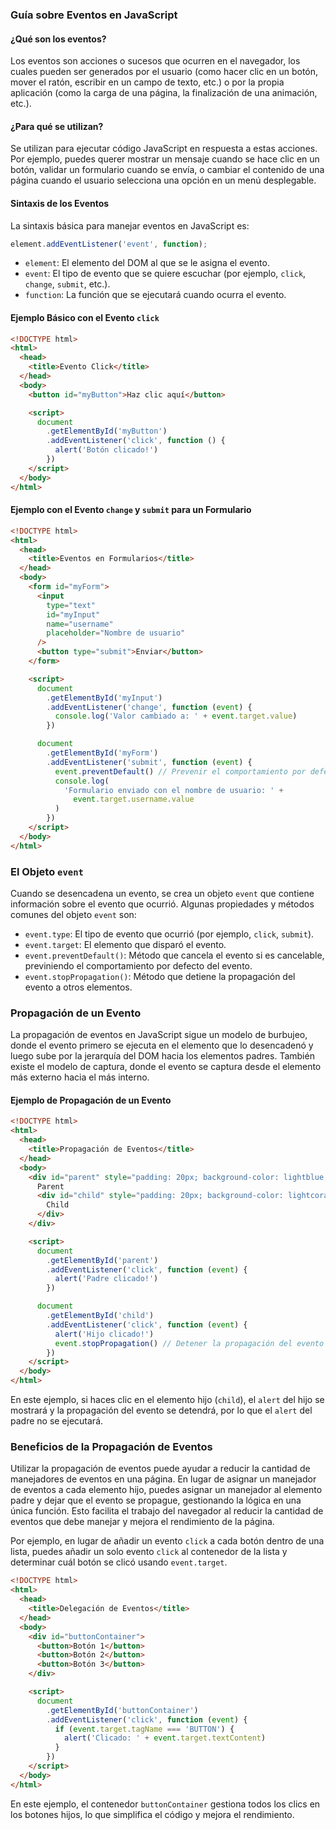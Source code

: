### Guía sobre Eventos en JavaScript

#### ¿Qué son los eventos?

Los eventos son acciones o sucesos que ocurren en el navegador, los cuales pueden ser generados por el usuario (como hacer clic en un botón, mover el ratón, escribir en un campo de texto, etc.) o por la propia aplicación (como la carga de una página, la finalización de una animación, etc.).

#### ¿Para qué se utilizan?

Se utilizan para ejecutar código JavaScript en respuesta a estas acciones. Por ejemplo, puedes querer mostrar un mensaje cuando se hace clic en un botón, validar un formulario cuando se envía, o cambiar el contenido de una página cuando el usuario selecciona una opción en un menú desplegable.

#### Sintaxis de los Eventos

La sintaxis básica para manejar eventos en JavaScript es:

```javascript
element.addEventListener('event', function);
```

- `element`: El elemento del DOM al que se le asigna el evento.
- `event`: El tipo de evento que se quiere escuchar (por ejemplo, `click`, `change`, `submit`, etc.).
- `function`: La función que se ejecutará cuando ocurra el evento.

#### Ejemplo Básico con el Evento `click`

```html
<!DOCTYPE html>
<html>
  <head>
    <title>Evento Click</title>
  </head>
  <body>
    <button id="myButton">Haz clic aquí</button>

    <script>
      document
        .getElementById('myButton')
        .addEventListener('click', function () {
          alert('Botón clicado!')
        })
    </script>
  </body>
</html>
```

#### Ejemplo con el Evento `change` y `submit` para un Formulario

```html
<!DOCTYPE html>
<html>
  <head>
    <title>Eventos en Formularios</title>
  </head>
  <body>
    <form id="myForm">
      <input
        type="text"
        id="myInput"
        name="username"
        placeholder="Nombre de usuario"
      />
      <button type="submit">Enviar</button>
    </form>

    <script>
      document
        .getElementById('myInput')
        .addEventListener('change', function (event) {
          console.log('Valor cambiado a: ' + event.target.value)
        })

      document
        .getElementById('myForm')
        .addEventListener('submit', function (event) {
          event.preventDefault() // Prevenir el comportamiento por defecto de recargar la página
          console.log(
            'Formulario enviado con el nombre de usuario: ' +
              event.target.username.value
          )
        })
    </script>
  </body>
</html>
```

### El Objeto `event`

Cuando se desencadena un evento, se crea un objeto `event` que contiene información sobre el evento que ocurrió. Algunas propiedades y métodos comunes del objeto `event` son:

- `event.type`: El tipo de evento que ocurrió (por ejemplo, `click`, `submit`).
- `event.target`: El elemento que disparó el evento.
- `event.preventDefault()`: Método que cancela el evento si es cancelable, previniendo el comportamiento por defecto del evento.
- `event.stopPropagation()`: Método que detiene la propagación del evento a otros elementos.

### Propagación de un Evento

La propagación de eventos en JavaScript sigue un modelo de burbujeo, donde el evento primero se ejecuta en el elemento que lo desencadenó y luego sube por la jerarquía del DOM hacia los elementos padres. También existe el modelo de captura, donde el evento se captura desde el elemento más externo hacia el más interno.

#### Ejemplo de Propagación de un Evento

```html
<!DOCTYPE html>
<html>
  <head>
    <title>Propagación de Eventos</title>
  </head>
  <body>
    <div id="parent" style="padding: 20px; background-color: lightblue;">
      Parent
      <div id="child" style="padding: 20px; background-color: lightcoral;">
        Child
      </div>
    </div>

    <script>
      document
        .getElementById('parent')
        .addEventListener('click', function (event) {
          alert('Padre clicado!')
        })

      document
        .getElementById('child')
        .addEventListener('click', function (event) {
          alert('Hijo clicado!')
          event.stopPropagation() // Detener la propagación del evento
        })
    </script>
  </body>
</html>
```

En este ejemplo, si haces clic en el elemento hijo (`child`), el `alert` del hijo se mostrará y la propagación del evento se detendrá, por lo que el `alert` del padre no se ejecutará.

### Beneficios de la Propagación de Eventos

Utilizar la propagación de eventos puede ayudar a reducir la cantidad de manejadores de eventos en una página. En lugar de asignar un manejador de eventos a cada elemento hijo, puedes asignar un manejador al elemento padre y dejar que el evento se propague, gestionando la lógica en una única función. Esto facilita el trabajo del navegador al reducir la cantidad de eventos que debe manejar y mejora el rendimiento de la página.

Por ejemplo, en lugar de añadir un evento `click` a cada botón dentro de una lista, puedes añadir un solo evento `click` al contenedor de la lista y determinar cuál botón se clicó usando `event.target`.

```html
<!DOCTYPE html>
<html>
  <head>
    <title>Delegación de Eventos</title>
  </head>
  <body>
    <div id="buttonContainer">
      <button>Botón 1</button>
      <button>Botón 2</button>
      <button>Botón 3</button>
    </div>

    <script>
      document
        .getElementById('buttonContainer')
        .addEventListener('click', function (event) {
          if (event.target.tagName === 'BUTTON') {
            alert('Clicado: ' + event.target.textContent)
          }
        })
    </script>
  </body>
</html>
```

En este ejemplo, el contenedor `buttonContainer` gestiona todos los clics en los botones hijos, lo que simplifica el código y mejora el rendimiento.
